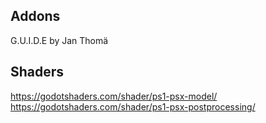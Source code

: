 ## Addons
G.U.I.D.E by Jan Thomä

## Shaders
https://godotshaders.com/shader/ps1-psx-model/
https://godotshaders.com/shader/ps1-psx-postprocessing/
